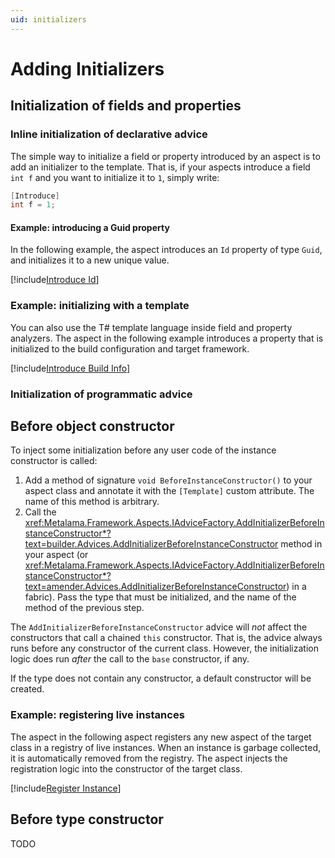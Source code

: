 ```yaml
---
uid: initializers
---
```


# Adding Initializers


## Initialization of fields and properties

### Inline initialization of declarative advice

The simple way to initialize a field or property introduced by an aspect is to add an initializer to the template. That is, if your aspects introduce a field `int f` and you want to initialize it to `1`, simply write:

 ```cs
 [Introduce] 
 int f = 1;
 ```

#### Example: introducing a Guid property

In the following example, the aspect introduces an `Id` property of type `Guid`, and initializes it to a new unique value.

[!include[Introduce Id](../../../code/Metalama.Documentation.SampleCode.AspectFramework/IntroduceId.cs)]

### Example: initializing with a template

You can also use the T# template language inside field and property analyzers. The aspect in the following example introduces a property that is initialized to the build configuration and target framework.

[!include[Introduce Build Info](../../../code/Metalama.Documentation.SampleCode.AspectFramework/BuildInfo.cs)]

### Initialization of programmatic advice



## Before object constructor

To inject some initialization before any user code of the instance constructor is called:

1. Add a method of signature `void BeforeInstanceConstructor()` to your aspect class and annotate it with the `[Template]` custom attribute. The name of this method is arbitrary.
2. Call the <xref:Metalama.Framework.Aspects.IAdviceFactory.AddInitializerBeforeInstanceConstructor*?text=builder.Advices.AddInitializerBeforeInstanceConstructor> method in your aspect (or <xref:Metalama.Framework.Aspects.IAdviceFactory.AddInitializerBeforeInstanceConstructor*?text=amender.Advices.AddInitializerBeforeInstanceConstructor>) in a fabric). Pass the type that must be initialized, and the name of the method of the previous step.

The `AddInitializerBeforeInstanceConstructor` advice will _not_ affect the constructors that call a chained `this` constructor. That is, the advice always runs before any constructor of the current class. However, the initialization logic does run _after_ the call to the `base` constructor, if any.

If the type does not contain any constructor, a default constructor will be created.

### Example: registering live instances

The aspect in the following aspect registers any new aspect of the target class in a registry of live instances. When an instance is garbage collected, it is automatically removed from the registry. The aspect injects the registration logic into the constructor of the target class.

[!include[Register Instance](../../../code/Metalama.Documentation.SampleCode.AspectFramework/RegisterInstance.cs)]


## Before type constructor

TODO